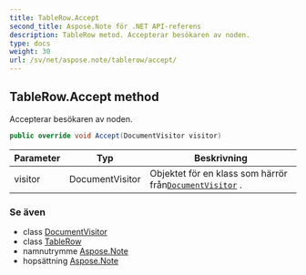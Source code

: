 ```yaml
---
title: TableRow.Accept
second_title: Aspose.Note för .NET API-referens
description: TableRow metod. Accepterar besökaren av noden.
type: docs
weight: 30
url: /sv/net/aspose.note/tablerow/accept/
---
```

## TableRow.Accept method

Accepterar besökaren av noden.

```csharp
public override void Accept(DocumentVisitor visitor)
```

| Parameter | Typ | Beskrivning |
| --- | --- | --- |
| visitor | DocumentVisitor | Objektet för en klass som härrör från[`DocumentVisitor`](../../documentvisitor/) . |

### Se även

* class [DocumentVisitor](../../documentvisitor/)
* class [TableRow](../)
* namnutrymme [Aspose.Note](../../tablerow/)
* hopsättning [Aspose.Note](../../../)


